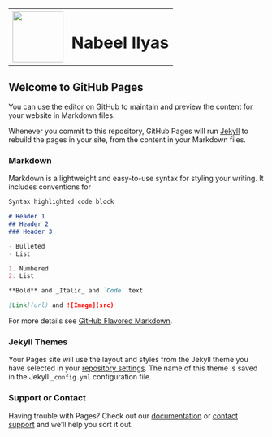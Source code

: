 <table border="0" cellpadding="0" cellspacing="0">
  <tr style="border:0px"> 
    <td style="border:0px"><img src="https://codemovement.pk/wp-content/uploads/2014/10/KAF_3205.png" width=100 /></td>
    <td style="border:0px"><h1>Nabeel Ilyas</h1></td>
  </tr>
</table>
   

## Welcome to GitHub Pages

You can use the [editor on GitHub](https://github.com/nabeel-ilyas/nabeel-ilyas.github.io/edit/master/index.md) to maintain and preview the content for your website in Markdown files.

Whenever you commit to this repository, GitHub Pages will run [Jekyll](https://jekyllrb.com/) to rebuild the pages in your site, from the content in your Markdown files.

### Markdown

Markdown is a lightweight and easy-to-use syntax for styling your writing. It includes conventions for

```markdown
Syntax highlighted code block

# Header 1
## Header 2
### Header 3

- Bulleted
- List

1. Numbered
2. List

**Bold** and _Italic_ and `Code` text

[Link](url) and ![Image](src)
```

For more details see [GitHub Flavored Markdown](https://guides.github.com/features/mastering-markdown/).

### Jekyll Themes

Your Pages site will use the layout and styles from the Jekyll theme you have selected in your [repository settings](https://github.com/nabeel-ilyas/nabeel-ilyas.github.io/settings). The name of this theme is saved in the Jekyll `_config.yml` configuration file.

### Support or Contact

Having trouble with Pages? Check out our [documentation](https://help.github.com/categories/github-pages-basics/) or [contact support](https://github.com/contact) and we’ll help you sort it out.
